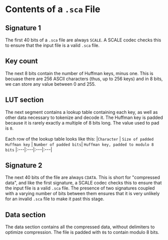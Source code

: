 # Contents of a `.sca` File
## Signature 1
The first 40 bits of a `.sca` file are always `SCALE`. A SCALE codec checks this to ensure that the input file is a valid `.sca` file.
## Key count
The next 8 bits contain the number of Huffman keys, minus one. This is becuase there are 256 ASCII characters (thus, up to 256 keys) and in 8 bits, we can store any value between 0 and 255. 
## LUT section
The next segment contains a lookup table containing each key, as well as other data necessary to tokenize and decode it. The Huffman key is padded because it is rarely exactly a multiple of 8 bits long. The value used to pad is `0`.<br><br>
Each row of the lookup table looks like this:
|`Character` | `Size of padded Huffman key` | `Number of padded bits`| `Huffman key, padded to modulo 8 bits`
|:---|:---|:---|:---|

## Signature 2
The next 40 bits of the file are always `CDATA`. This is short for "compressed data", and like the first signature, a SCALE codec checks this to ensure that the input file is a valid `.sca` file. The presence of two signatures coupled with a varying number of bits between them ensures that it is very unlikely for an invalid `.sca` file to make it past this stage.

## Data section

The data section contains all the compressed data, without delimiters to optimize compression. The file is padded with `0`s to contain modulo 8 bits.